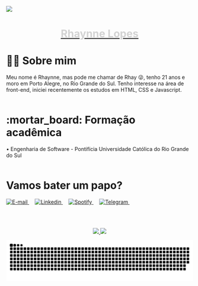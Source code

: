 ![](https://komarev.com/ghpvc/?username=rhaynnelopes&color=lightgrey&label=visitas)

<a href="https://www.linkedin.com/in/rhaynnelopes/"><h1 align="center"> <p style="color:lightgrey">Rhaynne Lopes </h1></a></p>


<h1> 🧙🏻 Sobre mim </h1>

Meu nome é Rhaynne, mas pode me chamar de Rhay 😜, tenho 21 anos e moro em Porto Alegre, no Rio Grande do Sul. Tenho interesse na área de front-end, iniciei recentemente os estudos em HTML, CSS e Javascript.
<br> <br/>


 <h1>:mortar_board: Formação acadêmica</h1>
  • Engenharia de Software - Pontifícia Universidade Católica do Rio Grande do Sul
  <br> <br/>
 

<h1> Vamos bater um papo? </h1> 

<table align='right'>


<a href="mailto:rhaynnelopes@hotmail.com">
    <img height='53' img alt="E-mail" src="https://i.postimg.cc/25VPH8BZ/aplicativo-de-caixa-de-entrada-de-correio-1.png">
  </a> &nbsp;&nbsp;&nbsp; 

<a href="https://www.linkedin.com/in/rhaynnelopes/">
    <img height='45' img alt="Linkedin" src="https://i.postimg.cc/xj49Yh9Y/linkedin.png">
  </a>  &nbsp;&nbsp;&nbsp;
  
<a href="https://open.spotify.com/user/12165267481?si=339d511c898e448c">
    <img height='45' img alt="Spotify" src="https://i.postimg.cc/3NcGF1Mp/spotify.png">
  </a>  &nbsp;&nbsp;&nbsp;
  
  <a href="https://t.me/rhaynnelopes">
    <img height='45' img alt="Telegram" src="https://i.postimg.cc/pVhD04Z4/telegrama.png">
  </a>  &nbsp;&nbsp;&nbsp;
  
<br> <br/>
  
   <div>
    <div align=center>
  <a href="https://github.com/rhaynnelopes">
  <img height="160em" src="https://github-readme-stats.vercel.app/api?username=rhaynnelopes&show_icons=true&theme=dark&include_all_commits=true&count_private=true"/>
  <img height="160em" src="https://github-readme-stats.vercel.app/api/top-langs/?username=rhaynnelopes&layout=compact&langs_count=7&theme=dark"/>
  
</div>


![Snake animation](https://github.com/rhaynnelopes/rhaynnelopes/blob/output/github-contribution-grid-snake.svg)

